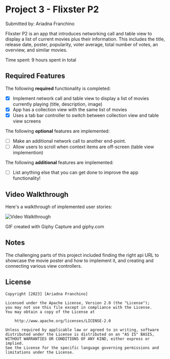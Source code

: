 # Project 3 - Flixster P2

Submitted by: Ariadna Franchino

Flixster P2 is an app that introduces networking call and table view to display a list of current movies plus their information. This includes the title, release date, poster, popularity, voter average, total number of votes, an overview, and similar movies.

Time spent: 9 hours spent in total

## Required Features

The following **required** functionality is completed:

- [x] Implement network call and table view to display a list of movies currently playing (title, description, image)
- [x] App has a collection view with the same list of movies
- [x] Uses a tab bar controller to switch between collection view and table view screens
 
The following **optional** features are implemented:

- [ ] Make an additional network call to another end-point.    
- [ ] Allow users to scroll when context items are off-screen (table view implemention)

The following **additional** features are implemented:

- [ ] List anything else that you can get done to improve the app functionality!

## Video Walkthrough

Here's a walkthrough of implemented user stories:

<img src='https://media.giphy.com/media/iQliq6wGjoBjgkUCIf/giphy-downsized-large.gif' title='Video Walkthrough' width='' alt='Video Walkthrough' />

GIF created with Giphy Capture and giphy.com 


## Notes

The challenging parts of this project included finding the right api URL to showcase the movie poster and how to implement it, and creating and connecting various view controllers. 

## License

    Copyright [2023] [Ariadna Franchino]

    Licensed under the Apache License, Version 2.0 (the "License");
    you may not use this file except in compliance with the License.
    You may obtain a copy of the License at

        http://www.apache.org/licenses/LICENSE-2.0

    Unless required by applicable law or agreed to in writing, software
    distributed under the License is distributed on an "AS IS" BASIS,
    WITHOUT WARRANTIES OR CONDITIONS OF ANY KIND, either express or implied.
    See the License for the specific language governing permissions and
    limitations under the License.
